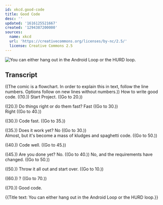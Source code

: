 ```yaml
---
id: xkcd.good-code
title: Good Code
desc: ''
updated: '1616125521667'
created: '1294387200000'
sources:
  name: xkcd
  url: 'https://creativecommons.org/licenses/by-nc/2.5/'
  license: Creative Commons 2.5
---
```

![You can either hang out in the Android Loop or the HURD loop.](https://imgs.xkcd.com/comics/good_code.png)

## Transcript
((The comic is a flowchart.  In order to explain this in text, follow the line numbers.  Options follow on new lines without numbers.))
How to write good code.
((10.)) Start Project. ((Go to 20.))

((20.)) Do things right or do them fast? 
Fast ((Go to 30.))  
Right ((Go to 40.))

((30.)) Code fast. ((Go to 35.))

((35.)) Does it work yet? 
No ((Go to 30.))  
Almost, but it's become a mass of kludges and spaghetti code. ((Go to 50.))

((40.)) Code well. ((Go to 45.))

((45.)) Are you done yet?
No. ((Go to 40.))
No, and the requirements have changed. ((Go to 50.))

((50.)) Throw it all out and start over. ((Go to 10.))

((60.)) ? ((Go to 70.))

((70.)) Good code.

 {{Title text: You can either hang out in the Android Loop or the HURD loop.}}
